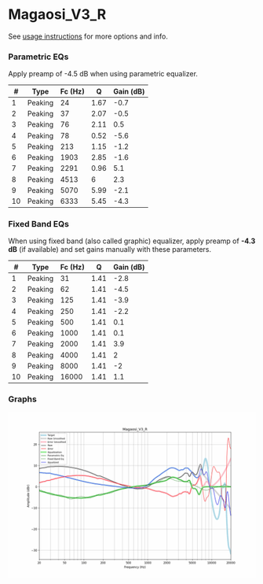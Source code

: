 # Magaosi_V3_R
See [usage instructions](https://github.com/jaakkopasanen/AutoEq#usage) for more options and info.

### Parametric EQs
Apply preamp of -4.5 dB when using parametric equalizer.

|   # | Type    |   Fc (Hz) |    Q |   Gain (dB) |
|-----|---------|-----------|------|-------------|
|   1 | Peaking |        24 | 1.67 |        -0.7 |
|   2 | Peaking |        37 | 2.07 |        -0.5 |
|   3 | Peaking |        76 | 2.11 |         0.5 |
|   4 | Peaking |        78 | 0.52 |        -5.6 |
|   5 | Peaking |       213 | 1.15 |        -1.2 |
|   6 | Peaking |      1903 | 2.85 |        -1.6 |
|   7 | Peaking |      2291 | 0.96 |         5.1 |
|   8 | Peaking |      4513 | 6    |         2.3 |
|   9 | Peaking |      5070 | 5.99 |        -2.1 |
|  10 | Peaking |      6333 | 5.45 |        -4.3 |

### Fixed Band EQs
When using fixed band (also called graphic) equalizer, apply preamp of **-4.3 dB** (if available) and set gains manually with these parameters.

|   # | Type    |   Fc (Hz) |    Q |   Gain (dB) |
|-----|---------|-----------|------|-------------|
|   1 | Peaking |        31 | 1.41 |        -2.8 |
|   2 | Peaking |        62 | 1.41 |        -4.5 |
|   3 | Peaking |       125 | 1.41 |        -3.9 |
|   4 | Peaking |       250 | 1.41 |        -2.2 |
|   5 | Peaking |       500 | 1.41 |         0.1 |
|   6 | Peaking |      1000 | 1.41 |         0.1 |
|   7 | Peaking |      2000 | 1.41 |         3.9 |
|   8 | Peaking |      4000 | 1.41 |         2   |
|   9 | Peaking |      8000 | 1.41 |        -2   |
|  10 | Peaking |     16000 | 1.41 |         1.1 |

### Graphs
![](./Magaosi_V3_R.png)
